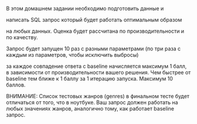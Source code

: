 В этом домашнем задании необходимо подготовить данные и

написать SQL запрос который будет работать оптимальным образом

на любых данных. Оценка будет рассчитана по производительности и по качеству.

Запрос будет запущен 10 раз с разными параметрами (по три раза с каждым из параметров, чтобы исключить выбросы)

за каждое совпадение ответа с baseline начисляется максимум 1 балл, в зависимости от производительности вашего решения. Чем быстрее от baseline тем ближе к 1 баллу за 1 итерацию запуска. Максимум 10 баллов.

ВНИМАНИЕ: Список тестовых жанров (genres) в финальном тесте будет отличаться от того, что в ноутбуке. Ваш запрос должен работать на любых значениях жанров, аналогично тому, как работает baseline запрос.